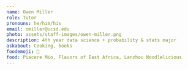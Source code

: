 ```yaml
---
name: Owen Miller
role: Tutor
pronouns: he/him/his
email: omiller@ucsd.edu
photo: assets/staff-images/owen-miller.png
description: 4th year data science + probability & stats major
askabout: Cooking, books
foodemoji: 🍲
food: Piacere Mio, Flavors of East Africa, Lanzhou Noodlelicious
---
```

